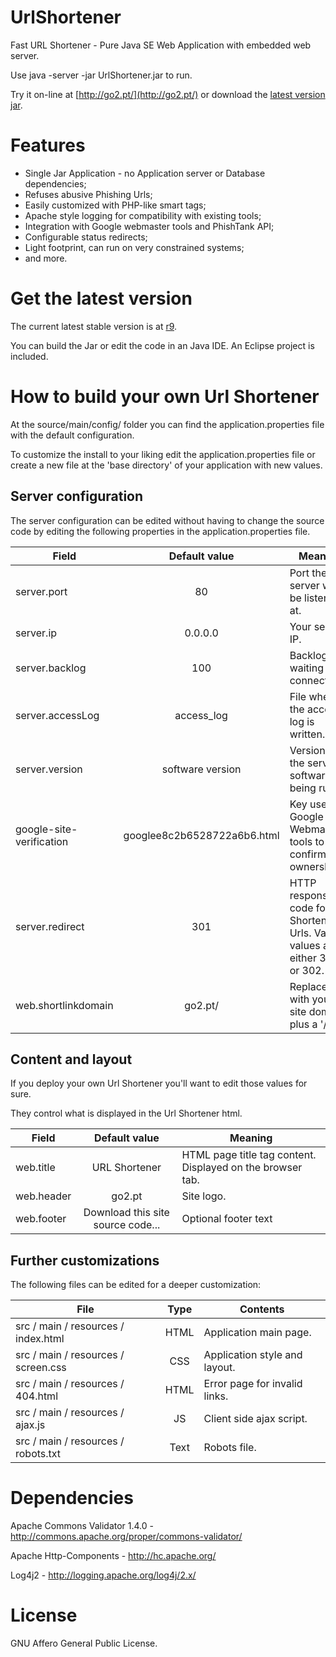 UrlShortener
============

Fast URL Shortener - Pure Java SE Web Application with embedded web server.

Use java -server -jar UrlShortener.jar to run.

Try it on-line at [http://go2.pt/](http://go2.pt/) or download the [latest version jar](http://vilaca.eu/Download/UrlShortener.jar).


Features
========

- Single Jar Application - no Application server or Database dependencies;
- Refuses abusive Phishing Urls;
- Easily customized with PHP-like smart tags;
- Apache style logging for compatibility with existing tools;
- Integration with Google webmaster tools and PhishTank API;
- Configurable status redirects;
- Light footprint, can run on very constrained systems;
- and more.


Get the latest version
======================

The current latest stable version is at [r9](https://github.com/vilaca/UrlShortener/releases/tag/r9).

You can build the Jar or edit the code in an Java IDE. An Eclipse project is included.


How to build your own Url Shortener
===================================

At the source/main/config/ folder you can find the application.properties file with the default configuration.

To customize the install to your liking edit the application.properties file or create a new file at the 'base directory' of your application with new values.


Server configuration
--------------------

The server configuration can be edited without having to change the source code by editing the following properties in the application.properties file.


| Field | Default value | Meaning |
|-------|:-------------:|---------|
| server.port | 80 | Port the server will be listening at. |
| server.ip | 0.0.0.0 | Your server IP. |
| server.backlog | 100 | Backlog for waiting connections. |
| server.accessLog | access_log | File where the access log is written. 
| server.version | software version | Version of the server software being run. |
| google-site-verification | googlee8c2b6528722a6b6.html | Key used by Google Webmaster tools to confirm site ownership. |
| server.redirect | 301 | HTTP response code for Shortened Urls. Valid values are either 301 or 302. |
| web.shortlinkdomain | go2.pt/ | Replace this with your site domain plus a '/' |


Content and layout
------------------

If you deploy your own Url Shortener you'll want to edit those values for sure.

They control what is displayed in the Url Shortener html.


| Field | Default value | Meaning |
|-------|:-------------:|---------|
| web.title | URL Shortener | HTML page title tag content. Displayed on the browser tab. |
| web.header | go2.pt | Site logo. |
| web.footer | Download this site source code... | Optional footer text |


Further customizations
----------------------

The following files can be edited for a deeper customization:

| File | Type | Contents |
|------|:----:|----------|
| src / main / resources / index.html | HTML | Application main page. |
| src / main / resources / screen.css | CSS | Application style and layout. |
| src / main / resources / 404.html | HTML | Error page for invalid links. |
| src / main / resources / ajax.js | JS | Client side ajax script. |
| src / main / resources / robots.txt | Text | Robots file. |


Dependencies
============

Apache Commons Validator 1.4.0 - http://commons.apache.org/proper/commons-validator/

Apache Http-Components - http://hc.apache.org/

Log4j2 - http://logging.apache.org/log4j/2.x/


License
=======

GNU Affero General Public License.


